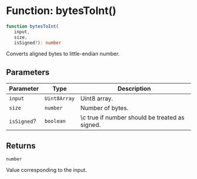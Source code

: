 # Function: bytesToInt()

```ts
function bytesToInt(
   input, 
   size, 
   isSigned?): number
```

Converts aligned bytes to little-endian number.

## Parameters

| Parameter | Type | Description |
| ------ | ------ | ------ |
| `input` | `Uint8Array` | Uint8 array. |
| `size` | `number` | Number of bytes. |
| `isSigned`? | `boolean` | \c true if number should be treated as signed. |

## Returns

`number`

Value corresponding to the input.
